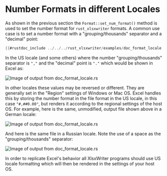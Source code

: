 # Number Formats in different Locales

As shown in the previous section the `Format::set_num_format()` method is used to
set the number format for `rust_xlsxwriter` formats. A common use case is to set
a number format with a "grouping/thousands" separator and a "decimal" point:

[`Format::set_num_format()`]: https://docs.rs/rust_xlsxwriter/latest/rust_xlsxwriter/struct.Format.html#method.set_num_format


```rust
{{#rustdoc_include ../../../rust_xlsxwriter/examples/doc_format_locale.rs:8:}}
```

In the US locale (and some others) where the number "grouping/thousands"
separator is `","` and the "decimal" point is `"."` which would be shown in
Excel as:

![Image of output from doc_format_locale.rs](../../images/format_currency5.png)

In other locales these values may be reversed or different. They are generally
set in the "Region" settings of Windows or Mac OS.  Excel handles this by
storing the number format in the file format in the US locale, in this case
`"#,##0.00"`, but renders it according to the regional settings of the host OS.
For example, here is the same, unmodified, output file shown above in a German
locale:

![Image of output from doc_format_locale.rs](../../images/format_currency6.png)

And here is the same file in a Russian locale. Note the use of a space as the
"grouping/thousands" separator:

![Image of output from doc_format_locale.rs](../../images/format_currency7.png)


In order to replicate Excel's behavior all XlsxWriter programs should use US
locale formatting which will then be rendered in the settings of your host OS.
